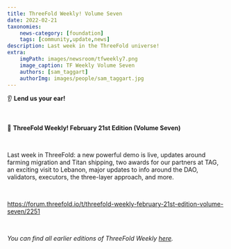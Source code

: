 ```yaml
---
title: ThreeFold Weekly! Volume Seven 
date: 2022-02-21
taxonomies:
    news-category: [foundation]
    tags: [community,update,news]
description: Last week in the ThreeFold universe!
extra:
    imgPath: images/newsroom/tfweekly7.png
    image_caption: TF Weekly Volume Seven
    authors: [sam_taggart]
    authorImg: images/people/sam_taggart.jpg
---
```


👂 **Lend us your ear!**

<br/>

📰 **ThreeFold Weekly! February 21st Edition (Volume Seven)**

<br/>

Last week in ThreeFold: a new powerful demo is live, updates around farming migration and Titan shipping, two awards for our partners at TAG, an exciting visit to Lebanon, major updates to info around the DAO, validators, executors, the three-layer approach, and more.

<br/>

https://forum.threefold.io/t/threefold-weekly-february-21st-edition-volume-seven/2251

<br/>

*You can find all earlier editions of ThreeFold Weekly [here](https://forum.threefold.io/c/ecosystem-developments/41).*